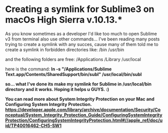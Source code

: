 # Creating a symlink for Sublime3 on macOs High Sierra v.10.13.*
As you know sometimes as a developer I'd  like too much to open Sublime v3 from terminal also use other commands... 
I've been reading many posts  trying to create a symlink with any succes, cause many of them told me to create a symlink in forbidden directories
like:
/bin
/usr/bin


and the following folders are free:
/Applications
/Library
/usr/local

here is the command:
<b> ln -s "/Applications/Sublime Text.app/Contents/SharedSupport/bin/subl" /usr/local/bin/subl <b>

so... what I've done its make my symlink for Sublime in /usr/local/bin directory and it works.
Hoping it helps u GUYS. :)

You can read more about System Integrity Protection on your Mac and Configuring System Integrity Protection.
https://developer.apple.com/library/archive/documentation/Security/Conceptual/System_Integrity_Protection_Guide/ConfiguringSystemIntegrityProtection/ConfiguringSystemIntegrityProtection.html#//apple_ref/doc/uid/TP40016462-CH5-SW1
